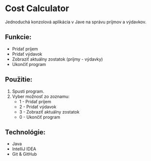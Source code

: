 # Cost Calculator

Jednoduchá konzolová aplikácia v Jave na správu príjmov a výdavkov.

## Funkcie:
- Pridať príjem
- Pridať výdavok
- Zobraziť aktuálny zostatok (príjmy - výdavky)
- Ukončiť program

## Použitie:
1. Spusti program.
2. Vyber možnosť zo zoznamu:
   - 1 - Pridať príjem
   - 2 - Pridať výdavok
   - 3 - Zobraziť aktuálny zostatok
   - 0 - Ukončiť program

## Technológie:
- Java
- IntelliJ IDEA
- Git & GitHub
